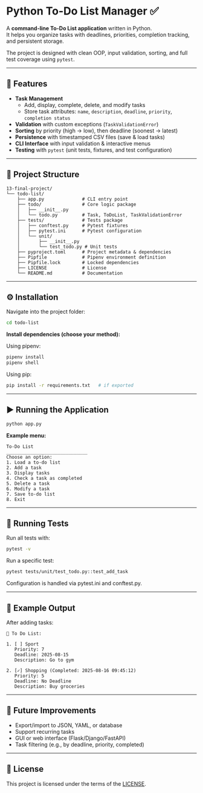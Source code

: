 # Python To-Do List Manager ✅

A **command-line To-Do List application** written in Python.  
It helps you organize tasks with deadlines, priorities, completion tracking, and persistent storage.  

The project is designed with clean OOP, input validation, sorting, and full test coverage using `pytest`.  

---

## 🚀 Features

- **Task Management**  
  - Add, display, complete, delete, and modify tasks  
  - Store task attributes: `name`, `description`, `deadline`, `priority`, `completion status`  
- **Validation** with custom exceptions (`TaskValidationError`)  
- **Sorting** by priority (high → low), then deadline (soonest → latest)  
- **Persistence** with timestamped CSV files (save & load tasks)  
- **CLI Interface** with input validation & interactive menus  
- **Testing** with `pytest` (unit tests, fixtures, and test configuration)  

---

## 📂 Project Structure

```
13-final-project/
└── todo-list/
    ├── app.py              # CLI entry point
    ├── todo/               # Core logic package
    │   ├── __init__.py
    │   └── todo.py         # Task, ToDoList, TaskValidationError
    ├── tests/              # Tests package
    │   ├── conftest.py     # Pytest fixtures
    │   ├── pytest.ini      # Pytest configuration
    │   └── unit/
    │       ├── __init__.py
    │       └── test_todo.py # Unit tests
    ├── pyproject.toml      # Project metadata & dependencies
    ├── Pipfile             # Pipenv environment definition
    ├── Pipfile.lock        # Locked dependencies
    ├── LICENSE             # License
    └── README.md           # Documentation
```

---

## ⚙️ Installation

Navigate into the project folder:
```bash
cd todo-list
```

**Install dependencies (choose your method):**

Using pipenv:
```bash
pipenv install
pipenv shell
```

Using pip:
```bash
pip install -r requirements.txt   # if exported
```

---

## ▶️ Running the Application

```bash
python app.py
```

**Example menu:**
```
To-Do List
______________________________
Choose an option:
1. Load a to-do list
2. Add a task
3. Display tasks
4. Check a task as completed
5. Delete a task
6. Modify a task
7. Save to-do list
8. Exit
```

---

## 🧪 Running Tests

Run all tests with:
```bash
pytest -v
```

Run a specific test:
```bash
pytest tests/unit/test_todo.py::test_add_task
```

Configuration is handled via pytest.ini and conftest.py.

---

## 📜 Example Output

After adding tasks:
```
📌 To Do List:

1. [ ] Sport
   Priority: 7
   Deadline: 2025-08-15
   Description: Go to gym

2. [✓] Shopping (Completed: 2025-08-16 09:45:12)
   Priority: 5
   Deadline: No Deadline
   Description: Buy groceries
```

---

## 🌱 Future Improvements

- Export/import to JSON, YAML, or database  
- Support recurring tasks  
- GUI or web interface (Flask/Django/FastAPI)  
- Task filtering (e.g., by deadline, priority, completed)  

---

## 📄 License

This project is licensed under the terms of the [LICENSE](./LICENSE).

